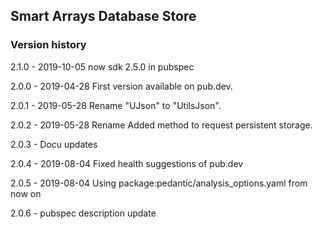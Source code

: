 ## Smart Arrays Database Store 

### Version history

 2.1.0 - 2019-10-05 now sdk 2.5.0 in pubspec
 
 2.0.0 - 2019-04-28 First version available on pub.dev.
 
 2.0.1 - 2019-05-28 Rename "UJson" to "UtilsJson".
 
 2.0.2 - 2019-05-28 Rename Added method to request persistent storage.
 
 2.0.3 - Docu updates
 
 2.0.4 - 2019-08-04 Fixed health suggestions of pub.dev
 
 2.0.5 - 2019-08-04 Using package:pedantic/analysis_options.yaml from now on
 
 2.0.6 - pubspec description update
 

 
 
 
 
 
 